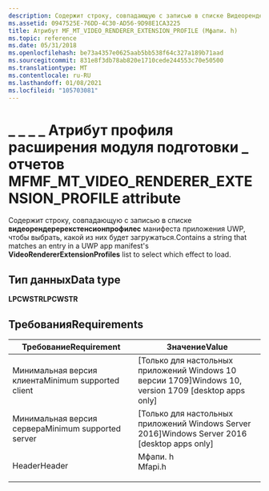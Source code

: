 ```yaml
---
description: Содержит строку, совпадающую с записью в списке Видеорендеререкстенсионпрофилес в приложении UWP, чтобы выбрать, какой из них будет загружаться.
ms.assetid: 0947525E-76DD-4C30-AD56-9D98E1CA3225
title: Атрибут MF_MT_VIDEO_RENDERER_EXTENSION_PROFILE (Мфапи. h)
ms.topic: reference
ms.date: 05/31/2018
ms.openlocfilehash: be73a4357e0625aab5bb538f64c327a189b71aad
ms.sourcegitcommit: 831e8f3db78ab820e1710cede244553c70e50500
ms.translationtype: MT
ms.contentlocale: ru-RU
ms.lasthandoff: 01/08/2021
ms.locfileid: "105703081"
---
```

# <a name="mf_mt_video_renderer_extension_profile-attribute"></a><span data-ttu-id="df029-103">\_ \_ \_ \_ Атрибут профиля расширения модуля подготовки \_ отчетов MF</span><span class="sxs-lookup"><span data-stu-id="df029-103">MF\_MT\_VIDEO\_RENDERER\_EXTENSION\_PROFILE attribute</span></span>

<span data-ttu-id="df029-104">Содержит строку, совпадающую с записью в списке **видеорендеререкстенсионпрофилес** манифеста приложения UWP, чтобы выбрать, какой из них будет загружаться.</span><span class="sxs-lookup"><span data-stu-id="df029-104">Contains a string that matches an entry in a UWP app manifest's **VideoRendererExtensionProfiles** list to select which effect to load.</span></span>

## <a name="data-type"></a><span data-ttu-id="df029-105">Тип данных</span><span class="sxs-lookup"><span data-stu-id="df029-105">Data type</span></span>

<span data-ttu-id="df029-106">**LPCWSTR**</span><span class="sxs-lookup"><span data-stu-id="df029-106">**LPCWSTR**</span></span>

## <a name="requirements"></a><span data-ttu-id="df029-107">Требования</span><span class="sxs-lookup"><span data-stu-id="df029-107">Requirements</span></span>



| <span data-ttu-id="df029-108">Требование</span><span class="sxs-lookup"><span data-stu-id="df029-108">Requirement</span></span> | <span data-ttu-id="df029-109">Значение</span><span class="sxs-lookup"><span data-stu-id="df029-109">Value</span></span> |
|-------------------------------------|------------------------------------------------------------------------------------|
| <span data-ttu-id="df029-110">Минимальная версия клиента</span><span class="sxs-lookup"><span data-stu-id="df029-110">Minimum supported client</span></span><br/> | <span data-ttu-id="df029-111">\[Только для настольных приложений Windows 10 версии 1709\]</span><span class="sxs-lookup"><span data-stu-id="df029-111">Windows 10, version 1709 \[desktop apps only\]</span></span><br/>                          |
| <span data-ttu-id="df029-112">Минимальная версия сервера</span><span class="sxs-lookup"><span data-stu-id="df029-112">Minimum supported server</span></span><br/> | <span data-ttu-id="df029-113">\[Только для настольных приложений Windows Server 2016\]</span><span class="sxs-lookup"><span data-stu-id="df029-113">Windows Server 2016 \[desktop apps only\]</span></span><br/>                               |
| <span data-ttu-id="df029-114">Header</span><span class="sxs-lookup"><span data-stu-id="df029-114">Header</span></span><br/>                   | <dl> <span data-ttu-id="df029-115"><dt>Мфапи. h</dt></span><span class="sxs-lookup"><span data-stu-id="df029-115"><dt>Mfapi.h</dt></span></span> </dl> |



 

 





